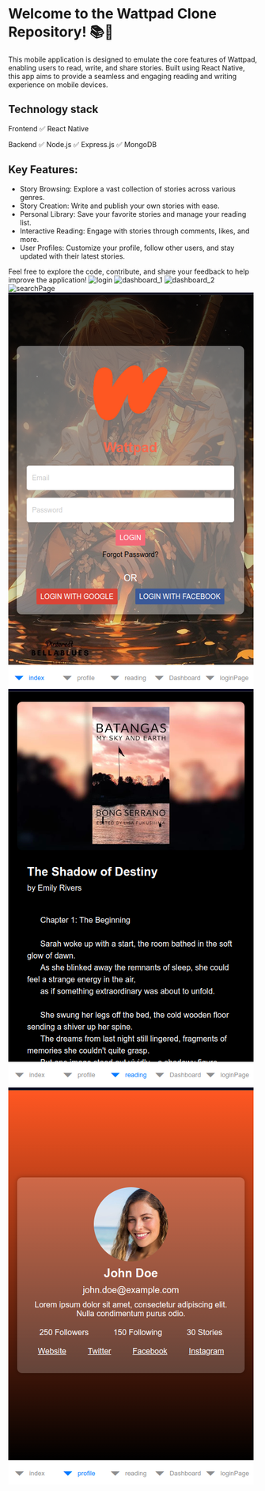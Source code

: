 # Welcome to the Wattpad Clone Repository! 📚📱

This mobile application is designed to emulate the core features of Wattpad, enabling users to read, write, and share stories. Built using React Native, this app aims to provide a seamless and engaging reading and writing experience on mobile devices.

## Technology stack
Frontend
✅ React Native

Backend
✅ Node.js
✅ Express.js
✅ MongoDB

## Key Features:
- Story Browsing: Explore a vast collection of stories across various genres.
- Story Creation: Write and publish your own stories with ease.
- Personal Library: Save your favorite stories and manage your reading list.
- Interactive Reading: Engage with stories through comments, likes, and more.
- User Profiles: Customize your profile, follow other users, and stay updated with their latest stories.

Feel free to explore the code, contribute, and share your feedback to help improve the application!
![login](login.png)
![dashboard_1](dashboarb1.jpeg)
![dashboard_2](dasbboard2.jpeg)
![searchPage](searchPage.jpeg)
![Screenshot from 2024-07-14 08-41-29.png](Screenshot%2FScreenshot%20from%202024-07-14%2008-41-29.png)
![Screenshot from 2024-07-14 08-44-19.png](Screenshot%2FScreenshot%20from%202024-07-14%2008-44-19.png)
![Screenshot from 2024-07-14 08-44-30.png](Screenshot%2FScreenshot%20from%202024-07-14%2008-44-30.png)
